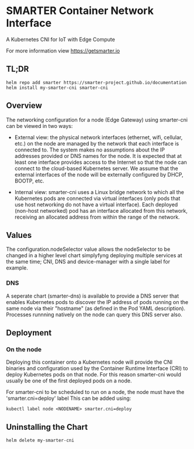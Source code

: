 # SMARTER Container Network Interface

A Kubernetes CNI for IoT with Edge Compute

For more information view https://getsmarter.io
## TL;DR

```console
helm repo add smarter https://smarter-project.github.io/documentation
helm install my-smarter-cni smarter-cni
```

## Overview

The networking configuration for a node (Edge Gateway) using smarter-cni can be viewed in two ways:

- External view: the physical network interfaces (ethernet, wifi, cellular, etc.) on the node are managed by the network that each interface is connected to. The system makes no assumptions about the IP addresses provided or DNS names for the node. It is expected that at least one interface provides access to the Internet so that the node can connect to the cloud-based Kubernetes server. We assume that the external interfaces of the node will be externally configured by DHCP, BOOTP, etc.

- Internal view: smarter-cni uses a Linux bridge network to which all the Kubernetes pods are connected via virtual interfaces (only pods that use host networking do not have a virtual interface). Each deployed (non-host networked) pod has an interface allocated from this network, receiving an allocated address from within the range of the network.

## Values

The configuration.nodeSelector value allows the nodeSelector to be changed in a higher level chart simplyfyng deploying multiple services at the same time; CNI, DNS and device-manager with a single label for example.

### DNS

A seperate chart (smarter-dns) is available to provide a DNS server that enables Kubernetes pods to discover the IP address of pods running on the same node via their "hostname" (as defined in the Pod YAML description).
Processes runnning natively on the node can query this DNS server also.

## Deployment

### On the node
Deploying this container onto a Kubernetes node will provide the CNI binaries and configuration used by the Container Runtime Interface (CRI) to deploy Kubernetes pods on that node. For this reason smarter-cni would usually be one of the first deployed pods on a node.

For smarter-cni to be scheduled to run on a node, the node must have the 'smarter.cni=deploy' label
This can be added using:

```
kubectl label node <NODENAME> smarter.cni=deploy
```

## Uninstalling the Chart

```
helm delete my-smarter-cni
```
